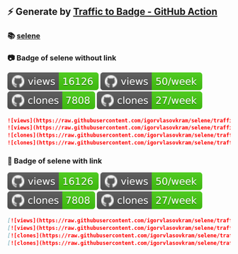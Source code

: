 ## ⚡️ Generate by [Traffic to Badge - GitHub Action](https://github.com/marketplace/actions/traffic-to-badge)

### 📚 [selene](https://github.com/igorvlasovkram/selene/tree/traffic/traffic-selene)

### 📷 Badge of selene without link

![views](https://raw.githubusercontent.com/igorvlasovkram/selene/traffic/traffic-selene/views.svg)
![views](https://raw.githubusercontent.com/igorvlasovkram/selene/traffic/traffic-selene/views_per_week.svg)
![clones](https://raw.githubusercontent.com/igorvlasovkram/selene/traffic/traffic-selene/clones.svg)
![clones](https://raw.githubusercontent.com/igorvlasovkram/selene/traffic/traffic-selene/clones_per_week.svg)

```md
![views](https://raw.githubusercontent.com/igorvlasovkram/selene/traffic/traffic-selene/views.svg)
![views](https://raw.githubusercontent.com/igorvlasovkram/selene/traffic/traffic-selene/views_per_week.svg)
![clones](https://raw.githubusercontent.com/igorvlasovkram/selene/traffic/traffic-selene/clones.svg)
![clones](https://raw.githubusercontent.com/igorvlasovkram/selene/traffic/traffic-selene/clones_per_week.svg)
```

### 🔗 Badge of selene with link

[![views](https://raw.githubusercontent.com/igorvlasovkram/selene/traffic/traffic-selene/views.svg)](https://github.com/igorvlasovkram/selene/tree/traffic#-selene)
[![views](https://raw.githubusercontent.com/igorvlasovkram/selene/traffic/traffic-selene/views_per_week.svg)](https://github.com/igorvlasovkram/selene/tree/traffic#-selene)
[![clones](https://raw.githubusercontent.com/igorvlasovkram/selene/traffic/traffic-selene/clones.svg)](https://github.com/igorvlasovkram/selene/tree/traffic#-selene)
[![clones](https://raw.githubusercontent.com/igorvlasovkram/selene/traffic/traffic-selene/clones_per_week.svg)](https://github.com/igorvlasovkram/selene/tree/traffic#-selene)

```md
[![views](https://raw.githubusercontent.com/igorvlasovkram/selene/traffic/traffic-selene/views.svg)](https://github.com/igorvlasovkram/selene/tree/traffic#-selene)
[![views](https://raw.githubusercontent.com/igorvlasovkram/selene/traffic/traffic-selene/views_per_week.svg)](https://github.com/igorvlasovkram/selene/tree/traffic#-selene)
[![clones](https://raw.githubusercontent.com/igorvlasovkram/selene/traffic/traffic-selene/clones.svg)](https://github.com/igorvlasovkram/selene/tree/traffic#-selene)
[![clones](https://raw.githubusercontent.com/igorvlasovkram/selene/traffic/traffic-selene/clones_per_week.svg)](https://github.com/igorvlasovkram/selene/tree/traffic#-selene)
```
